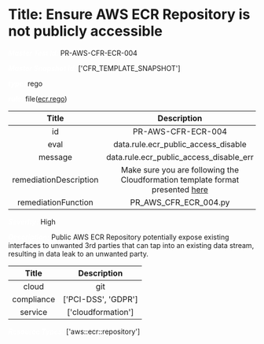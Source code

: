 



# Title: Ensure AWS ECR Repository is not publicly accessible


***<font color="white">Master Test Id:</font>*** PR-AWS-CFR-ECR-004

***<font color="white">Master Snapshot Id:</font>*** ['CFR_TEMPLATE_SNAPSHOT']

***<font color="white">type:</font>*** rego

***<font color="white">rule:</font>*** file([ecr.rego])  
  
  
  
  

|Title|Description|
| :---: | :---: |
|id|PR-AWS-CFR-ECR-004|
|eval|data.rule.ecr_public_access_disable|
|message|data.rule.ecr_public_access_disable_err|
|remediationDescription|Make sure you are following the Cloudformation template format presented <a href='https://docs.aws.amazon.com/AWSCloudFormation/latest/UserGuide/aws-properties-ecr-repository-imagescanningconfiguration.html#cfn-ecr-repository-imagescanningconfiguration-scanonpush' target='_blank'>here</a>|
|remediationFunction|PR_AWS_CFR_ECR_004.py|


***<font color="white">Severity:</font>*** High

***<font color="white">Description:</font>*** Public AWS ECR Repository potentially expose existing interfaces to unwanted 3rd parties that can tap into an existing data stream, resulting in data leak to an unwanted party.  
  
  

|Title|Description|
| :---: | :---: |
|cloud|git|
|compliance|['PCI-DSS', 'GDPR']|
|service|['cloudformation']|


***<font color="white">Resource Types:</font>*** ['aws::ecr::repository']


[ecr.rego]: https://github.com/prancer-io/prancer-compliance-test/tree/master/aws/iac/ecr.rego
